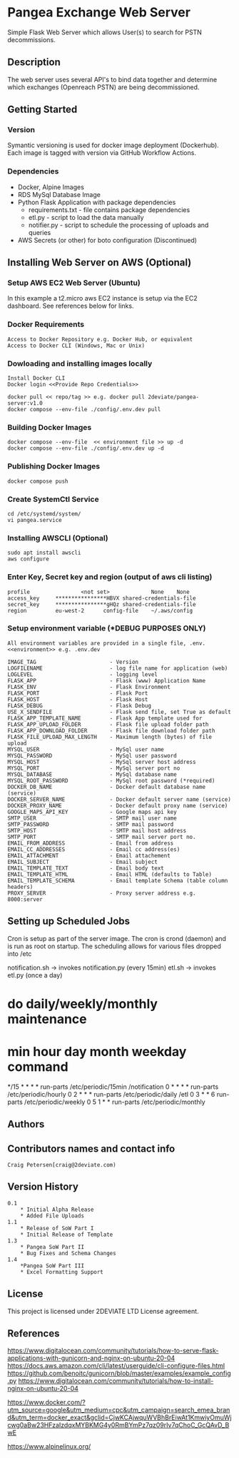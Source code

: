 # Pangea Exchange Web Server
Simple Flask Web Server which allows User(s) to search for PSTN decommissions.

## Description
The web server uses several API's to bind data together and determine which exchanges (Openreach PSTN) are being decommissioned.

## Getting Started

### Version

Symantic versioning is used for docker image deployment (Dockerhub).  Each image is tagged with version via GitHub Workflow Actions.

### Dependencies
* Docker, Alpine Images
* RDS MySql Database Image
* Python Flask Application with package dependencies
    * requirements.txt - file contains package dependencies
    * etl.py - script to load the data manually
    * notifier.py - script to schedule the processing of uploads and queries
* AWS Secrets (or other) for boto configuration (Discontinued)

## Installing Web Server on AWS (Optional)

### Setup AWS EC2 Web Server (Ubuntu)
In this example a t2.micro aws EC2 instance is setup via the EC2 dashboard.  See references below for links.

### Docker Requirements
    Access to Docker Repository e.g. Docker Hub, or equivalent
    Access to Docker CLI (Windows, Mac or Unix)

### Dowloading and installing images locally
    Install Docker CLI
    Docker login <<Provide Repo Credentials>>
    
    docker pull << repo/tag >> e.g. docker pull 2deviate/pangea-server:v1.0    
    docker compose --env-file ./config/.env.dev pull

### Building Docker Images
    docker compose --env-file  << environment file >> up -d
    docker compose --env-file ./config/.env.dev up -d    

### Publishing Docker Images
    docker compose push

### Create SystemCtl Service
    cd /etc/systemd/system/
    vi pangea.service

### Installing AWSCLI (Optional)
    sudo apt install awscli
    aws configure

### Enter Key, Secret key and region (output of aws cli listing)
    profile                <not set>             None    None
    access_key     ****************HBVX shared-credentials-file
    secret_key     ****************gHQz shared-credentials-file
    region         eu-west-2      config-file    ~/.aws/config

### Setup environment variable (*DEBUG PURPOSES ONLY)
    All environment variables are provided in a single file, .env.<<environment>> e.g. .env.dev
    
    IMAGE_TAG                       - Version
    LOGFILENAME                     - log file name for application (web)
    LOGLEVEL                        - logging level 
    FLASK_APP                       - Flask (www) Application Name
    FLASK_ENV                       - Flask Environment
    FLASK_PORT                      - Flask Port
    FLASK_HOST                      - Flask Host
    FLASK_DEBUG                     - Flask Debug
    USE_X_SENDFILE                  - Flask send file, set True as default 
    FLASK_APP_TEMPLATE_NAME         - Flask App template used for
    FLASK_APP_UPLOAD_FOLDER         - Flask file upload folder path
    FLASK_APP_DOWNLOAD_FOLDER       - Flask file download folder path
    FLASK_FILE_UPLOAD_MAX_LENGTH    - Maximum length (bytes) of file upload
    MYSQL_USER                      - MySql user name
    MYSQL_PASSWORD                  - MySql user password
    MYSQL_HOST                      - MySql server host address
    MYSQL_PORT                      - MySql server port no    
    MYSQL_DATABASE                  - MySql database name
    MYSQL_ROOT_PASSWORD             - MySql root password (*required)
    DOCKER_DB_NAME                  - Docker default database name (service)
    DOCKER_SERVER_NAME              - Docker default server name (service)
    DOCKER_PROXY_NAME               - Docker default proxy name (service)
    GOOGLE_MAPS_API_KEY             - Google maps api key
    SMTP_USER                       - SMTP mail user name
    SMTP_PASSWORD                   - SMTP mail password
    SMTP_HOST                       - SMTP mail host address
    SMTP_PORT                       - SMTP mail server port no.
    EMAIL_FROM_ADDRESS              - Email from address
    EMAIL_CC_ADDRESSES              - Email cc address(es)
    EMAIL_ATTACHMENT                - Email attachement
    EMAIL_SUBJECT                   - Email subject
    EMAIL_TEMPLATE_TEXT             - Email body text
    EMAIL_TEMPLATE_HTML             - Email HTML (defaults to Table)
    EMAIL_TEMPLATE_SCHEMA           - Email template Schema (table column headers)
    PROXY_SERVER                    - Proxy server address e.g. 8000:server

## Setting up Scheduled Jobs
Cron is setup as part of the server image.  The cron is crond (daemon) and is run as root on startup.  The scheduling
allows for various files dropped into /etc

notification.sh -> invokes notification.py (every 15min)
etl.sh -> invokes etl.py (once a day)

# do daily/weekly/monthly maintenance
# min   hour    day     month   weekday command
*/15    *       *       *       *       run-parts /etc/periodic/15min       /notification
0       *       *       *       *       run-parts /etc/periodic/hourly
0       2       *       *       *       run-parts /etc/periodic/daily       /etl
0       3       *       *       6       run-parts /etc/periodic/weekly
0       5       1       *       *       run-parts /etc/periodic/monthly

## Authors

## Contributors names and contact info
    Craig Petersen[craig@2deviate.com)

## Version History
    0.1
        * Initial Alpha Release
        * Added File Uploads
    1.1
        * Release of SoW Part I
        * Initial Release of Template
    1.3 
        * Pangea SoW Part II
        * Bug Fixes and Schema Changes
    1.4 
        *Pangea SoW Part III
        * Excel Formatting Support
    

## License
This project is licensed under 2DEVIATE LTD License agreement.

## References
https://www.digitalocean.com/community/tutorials/how-to-serve-flask-applications-with-gunicorn-and-nginx-on-ubuntu-20-04
https://docs.aws.amazon.com/cli/latest/userguide/cli-configure-files.html
https://github.com/benoitc/gunicorn/blob/master/examples/example_config.py
https://www.digitalocean.com/community/tutorials/how-to-install-nginx-on-ubuntu-20-04

https://www.docker.com/?utm_source=google&utm_medium=cpc&utm_campaign=search_emea_brand&utm_term=docker_exact&gclid=CjwKCAjwquWVBhBrEiwAt1KmwiyOmuWjcwg0aBw23HFzaIzdqxMYBKMG4y0RmBYmPz7qz09rIv7qChoC_GcQAvD_BwE

https://www.alpinelinux.org/




